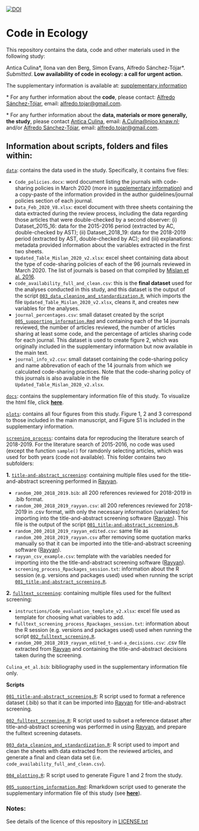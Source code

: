 [![DOI](https://zenodo.org/badge/DOI/10.5281/zenodo.3833928.svg)](https://doi.org/10.5281/zenodo.3833928)

# Code in Ecology

This repository contains the data, code and other materials used in the following study:

Antica Culina*, Ilona van den Berg, Simon Evans, Alfredo Sánchez-Tójar*. *Submitted*. **Low availability of code in ecology: a call for urgent action.**

The supplementary information is available at: [supplementary information](https://asanchez-tojar.github.io/code_in_ecology/supporting_information.html)

\* For any further information about the **code**, please contact: [Alfredo Sánchez-Tójar](https://scholar.google.co.uk/citations?hl=en&user=Sh-Rjq8AAAAJ&view_op=list_works&sortby=pubdate), email: alfredo.tojar@gmail.com. 

\* For any further information about the **data, materials or more generally, the study**, please contact [Antica Culina](https://scholar.google.com/citations?hl=en&user=9dgJnxEAAAAJ&view_op=list_works&sortby=pubdate), email: A.Culina@nioo.knaw.nl; and/or [Alfredo Sánchez-Tójar](https://scholar.google.co.uk/citations?hl=en&user=Sh-Rjq8AAAAJ&view_op=list_works&sortby=pubdate), email: alfredo.tojar@gmail.com.

## Information about scripts, folders and files within:

[`data`](https://github.com/ASanchez-Tojar/code_in_ecology/tree/master/data): contains the data used in the study. Specifically, it contains five files: 
  - `Code_policies.docx`: word document listing the journals with code-sharing policies in March 2020 (more in [supplementary information](https://asanchez-tojar.github.io/code_in_ecology/supporting_information.html)) and a copy-paste of the information provided in the author guidelines/journal policies section of each journal.
  - `Data_Feb_2020_V8.xlsx`: excel document with three sheets containing the data extracted during the review process, including the data regarding those articles that were double-checked by a second observer: (i) Dataset_2015_16: data for the 2015-2016 period (extracted by AC, double-checked by AST); (ii) Dataset_2018_19: data for the 2018-2019 period (extracted by AST, double-checked by AC); and (iii) explanations: metadata provided information about the variables extracted in the first two sheets. 
  - `Updated_Table_Mislan_2020_v2.xlsx`: excel sheet containing data about the type of code-sharing policies of each of the 96 journals reviewed in March 2020. The list of journals is based on that compiled by [Mislan et al. 2016](https://doi.org/10.1016/j.tree.2015.11.006).
  - `code_availability_full_and_clean.csv`: this is the **final dataset** used for the analyses conducted in this study, and this dataset is the output of the script [`003_data_cleaning_and_standardization.R`](https://github.com/ASanchez-Tojar/code_in_ecology/blob/master/003_data_cleaning_and_standardization.R), which imports the file `Updated_Table_Mislan_2020_v2.xlsx`, cleans it, and creates new variables for the analyses.
  - `journal_percentages.csv`: small dataset created by the script [`005_supporting_information.Rmd`](https://github.com/ASanchez-Tojar/code_in_ecology/blob/master/005_supporting_information.Rmd) and containing each of the 14 journals reviewed, the number of articles reviewed, the number of articles sharing at least some code, and the percentage of articles sharing code for each journal. This dataset is used to create figure 2, which was originally included in the supplementary information but now available in the main text.
  - `journal_info_v2.csv`: small dataset containing the code-sharing policy and name abbrevation of each of the 14 journals from which we calculated code-sharing practices. Note that the code-sharing policy of this journals is also available in the file `Updated_Table_Mislan_2020_v2.xlsx`.

[`docs`](https://github.com/ASanchez-Tojar/code_in_ecology/tree/master/docs): contains the supplementary information file of this study. To visualize the html file, click [**here**](https://asanchez-tojar.github.io/code_in_ecology/supporting_information.html). 

[`plots`](https://github.com/ASanchez-Tojar/code_in_ecology/tree/master/plots): contains all four figures from this study. Figure 1, 2 and 3 correspond to those included in the main manuscript, and Figure S1 is included in the supplementary information.

[`screening_process`](https://github.com/ASanchez-Tojar/code_in_ecology/tree/master/screening_process): contains data for reproducing the literature search of 2018-2019. For the literature search of 2015-2016, no code was used (except the function `sample()` for ramdonly selecting articles, which was used for both years (code not available). This folder contains two subfolders:

**1.** [`title-and-abstract_screening`](https://github.com/ASanchez-Tojar/code_in_ecology/tree/master/screening_process/title-and-abstract_screening): containing multiple files used for the title-and-abstract screening performed in [Rayyan](https://rayyan.qcri.org/).
  - `random_200_2018_2019.bib`: all 200 references reviewed for 2018-2019 in .bib format.
  - `random_200_2018_2019_rayyan.csv`: all 200 references reviewed for 2018-2019 in .csv format, with only the necessary information (variables) for importing into the title-and-abstract screening software ([Rayyan](https://rayyan.qcri.org/)). This file is the output of the script [`001_title-and-abstract_screening.R`](https://github.com/ASanchez-Tojar/code_in_ecology/blob/master/001_title-and-abstract_screening.R).
  - `random_200_2018_2019_rayyan_edited.csv`: same file as `random_200_2018_2019_rayyan.csv` after removing some quotation marks manually so that it can be imported into the title-and-abstract screening software ([Rayyan](https://rayyan.qcri.org/)). 
  - `rayyan_csv_example.csv`: template with the variables needed for importing into the the title-and-abstract screening software ([Rayyan](https://rayyan.qcri.org/)).
  - `screening_process_Rpackages_session.txt`: information about the R session (e.g. versions and packages used) used when running the script [`001_title-and-abstract_screening.R`](https://github.com/ASanchez-Tojar/code_in_ecology/blob/master/001_title-and-abstract_screening.R).

**2.** [`fulltext_screening`](https://github.com/ASanchez-Tojar/code_in_ecology/tree/master/screening_process/fulltext_screening): containing multiple files used for the fulltext screening:
  - `instructions/Code_evaluation_template_v2.xlsx`: excel file used as template for choosing what variables to add.
  - `fulltext_screening_process_Rpackages_session.txt`: information about the R session (e.g. versions and packages used) used when running the script [`002_fulltext_screening.R`](https://github.com/ASanchez-Tojar/code_in_ecology/blob/master/002_fulltext_screening.R).
  - `random_200_2018_2019_rayyan_edited_t-and-a_decisions.csv`: .csv file extracted from [Rayyan](https://rayyan.qcri.org/) and containing the title-and-abstract decisions taken during the screening.

`Culina_et_al.bib`: bibliography used in the supplementary information file only.

**Scripts**

[`001_title-and-abstract_screening.R`](https://github.com/ASanchez-Tojar/code_in_ecology/blob/master/001_title-and-abstract_screening.R): R script used to format a reference dataset (.bib) so that it can be imported into [Rayyan](https://rayyan.qcri.org/) for title-and-abstract screening. 

[`002_fulltext_screening.R`](https://github.com/ASanchez-Tojar/code_in_ecology/blob/master/002_fulltext_screening.R): R script used to subset a reference dataset after title-and-abstract screening was performed in using [Rayyan](https://rayyan.qcri.org/), and prepare the fulltext screening datasets.

[`003_data_cleaning_and_standardization.R`](https://github.com/ASanchez-Tojar/code_in_ecology/blob/master/003_data_cleaning_and_standardization.R): R script used to import and clean the sheets with data extracted from the reviewed articles, and generate a final and clean data set (i.e. `code_availability_full_and_clean.csv`).

[`004_plotting.R`](https://github.com/ASanchez-Tojar/code_in_ecology/blob/master/004_plotting.R): R script used to generate Figure 1 and 2 from the study.

[`005_supporting_information.Rmd`](https://github.com/ASanchez-Tojar/code_in_ecology/blob/master/005_supporting_information.Rmd): Rmarkdown script used to generate the supplementary information file of this study (see [**here**](https://asanchez-tojar.github.io/code_in_ecology/supporting_information.html)).

### Notes:

See details of the licence of this repository in [LICENSE.txt](https://github.com/ASanchez-Tojar/code_in_ecology/blob/master/LICENSE.txt)
